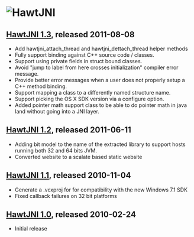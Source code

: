 ![HawtJNI](http://hawtjni.fusesource.org/images/project-logo.png)
=================================================================

[HawtJNI 1.3](http://hawtjni.fusesource.org/blog/releases/release-1-3.html), released 2011-08-08
----

* Add hawtjni_attach_thread and hawtjni_dettach_thread helper methods
* Fully support binding against C++ source code / classes.
* Support using private fields in struct bound classes.
* Avoid "jump to label from here crosses initialization" compiler error message.
* Provide better error messages when a user does not properly setup a C++ method binding.
* Support mapping a class to a differently named structure name.
* Support picking the OS X SDK version via a configure option.
* Added pointer math support class to be able to do pointer math in java land without going into a JNI layer.

[HawtJNI 1.2](http://hawtjni.fusesource.org/blog/releases/release-1-2.html), released 2011-06-11
----

* Adding bit model to the name of the extracted library to support hosts running both 32 and 64 bits JVM.
* Converted website to a scalate based static website

[HawtJNI 1.1](http://hawtjni.fusesource.org/blog/releases/release-1-1.html), released 2010-11-04
----

* Generate a .vcxproj for for compatibility with the new Windows 7.1 SDK
* Fixed callback failures on 32 bit platforms

[HawtJNI 1.0](http://hawtjni.fusesource.org/blog/releases/2010/04/release-1-0.html), released 2010-02-24
----

* Initial release

